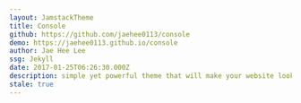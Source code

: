```yaml
---
layout: JamstackTheme
title: Console
github: https://github.com/jaehee0113/console
demo: https://jaehee0113.github.io/console
author: Jae Hee Lee
ssg: Jekyll
date: 2017-01-25T06:26:30.000Z
description: simple yet powerful theme that will make your website look stylish
stale: true
---
```

